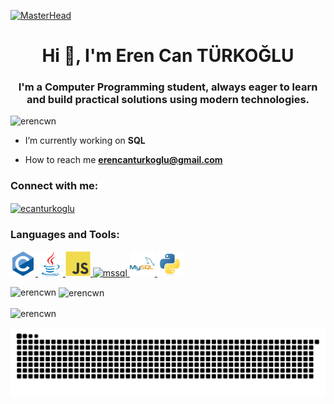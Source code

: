 [![MasterHead](https://camo.githubusercontent.com/a55ca953c83f1830882edb7e7a84d4417f9435002dc0eaeae4aa22be9112415c/68747470733a2f2f7374617469632e7769787374617469632e636f6d2f6d656469612f3663333839335f36306230326635373739616234613233396137313566343162613661303037657e6d76325f645f353030305f313434375f735f322e676966)](https://github.com/erencwn)

<h1 align="center">Hi 👋, I'm Eren Can TÜRKOĞLU</h1>
<h3 align="center">I'm a Computer Programming student, always eager to learn and build practical solutions using modern technologies.</h3>

<p align="left"> <img src="https://komarev.com/ghpvc/?username=erencwn&label=Profile%20views&color=0e75b6&style=flat" alt="erencwn" /> </p>

- I’m currently working on **SQL**

- How to reach me **erencanturkoglu@gmail.com**

<h3 align="left">Connect with me:</h3>
<p align="left">
<a href="https://instagram.com/ecanturkoglu" target="blank"><img align="center" src="https://raw.githubusercontent.com/rahuldkjain/github-profile-readme-generator/master/src/images/icons/Social/instagram.svg" alt="ecanturkoglu" height="30" width="40" /></a>
</p>

<h3 align="left">Languages and Tools:</h3>
<p align="left"> <a href="https://www.cprogramming.com/" target="_blank" rel="noreferrer"> <img src="https://raw.githubusercontent.com/devicons/devicon/master/icons/c/c-original.svg" alt="c" width="40" height="40"/> </a> <a href="https://www.java.com" target="_blank" rel="noreferrer"> <img src="https://raw.githubusercontent.com/devicons/devicon/master/icons/java/java-original.svg" alt="java" width="40" height="40"/> </a> <a href="https://developer.mozilla.org/en-US/docs/Web/JavaScript" target="_blank" rel="noreferrer"> <img src="https://raw.githubusercontent.com/devicons/devicon/master/icons/javascript/javascript-original.svg" alt="javascript" width="40" height="40"/> </a> <a href="https://www.microsoft.com/en-us/sql-server" target="_blank" rel="noreferrer"> <img src="https://www.svgrepo.com/show/303229/microsoft-sql-server-logo.svg" alt="mssql" width="40" height="40"/> </a> <a href="https://www.mysql.com/" target="_blank" rel="noreferrer"> <img src="https://raw.githubusercontent.com/devicons/devicon/master/icons/mysql/mysql-original-wordmark.svg" alt="mysql" width="40" height="40"/> </a> <a href="https://www.python.org" target="_blank" rel="noreferrer"> <img src="https://raw.githubusercontent.com/devicons/devicon/master/icons/python/python-original.svg" alt="python" width="40" height="40"/> </a> </p>

<p><img align="left" src="https://github-readme-stats.vercel.app/api/top-langs?username=erencwn&show_icons=true&locale=en&layout=compact" alt="erencwn" /></p>

<p>&nbsp;<img align="center" src="https://github-readme-stats.vercel.app/api?username=erencwn&show_icons=true&locale=en" alt="erencwn" /></p>
<p><img align="center" src="https://github-readme-streak-stats.herokuapp.com/?user=erencwn&" alt="erencwn" /></p>



<picture>
  <source media="(prefers-color-scheme: dark)" srcset="https://raw.githubusercontent.com/erencwn/erencwn/output/github-contribution-grid-snake-dark.svg">
  <source media="(prefers-color-scheme: light)" srcset="https://raw.githubusercontent.com/erencwn/erencwn/output/github-contribution-grid-snake.svg">
  <img alt="github contribution grid snake animation" src="https://raw.githubusercontent.com/erencwn/erencwn/output/github-contribution-grid-snake.svg">
</picture>
